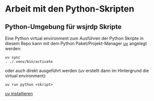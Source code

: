 # Arbeit mit den Python-Skripten

## Python-Umgebung für wsjrdp Skripte

Eine Python virtual environment zum Ausführen der Python Skripte in
diesem Repo kann mit dem Python Paket/Projekt-Manager
[uv](https://docs.astral.sh/uv/) angelegt werden:

```
uv sync
. ./.venv/bin/activate
```

oder auch direkt ausgeführt werden (uv erstellt dann im Hintergrund die virtual environment):

```
uv run python <skript>
```

[uv installieren](https://docs.astral.sh/uv/getting-started/installation/#installing-uv)
